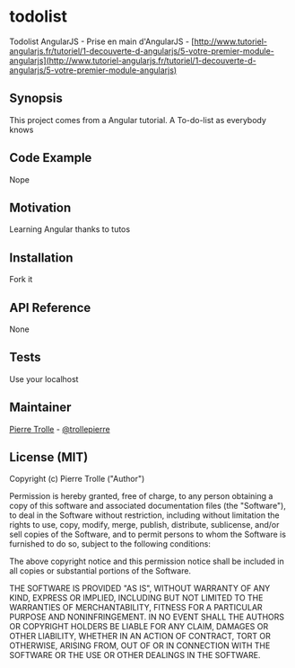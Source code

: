 # todolist
Todolist AngularJS - Prise en main d'AngularJS - [http://www.tutoriel-angularjs.fr/tutoriel/1-decouverte-d-angularjs/5-votre-premier-module-angularjs](http://www.tutoriel-angularjs.fr/tutoriel/1-decouverte-d-angularjs/5-votre-premier-module-angularjs)


## Synopsis

This project comes from a Angular tutorial. A To-do-list as everybody knows


## Code Example

Nope

## Motivation

Learning Angular thanks to tutos

## Installation

Fork it

## API Reference

None

## Tests

Use your localhost

## Maintainer

[Pierre Trolle](https://github.com/trollepierre) - [@trollepierre](https://twitter.com/PierreTrolle)

## License (MIT)

Copyright (c) Pierre Trolle ("Author")

Permission is hereby granted, free of charge, to any person obtaining a copy of this software and associated documentation files (the "Software"), to deal in the Software without restriction, including without limitation the rights to use, copy, modify, merge, publish, distribute, sublicense, and/or sell copies of the Software, and to permit persons to whom the Software is furnished to do so, subject to the following conditions:

The above copyright notice and this permission notice shall be included in all copies or substantial portions of the Software.

THE SOFTWARE IS PROVIDED "AS IS", WITHOUT WARRANTY OF ANY KIND, EXPRESS OR IMPLIED, INCLUDING BUT NOT LIMITED TO THE WARRANTIES OF MERCHANTABILITY, FITNESS FOR A PARTICULAR PURPOSE AND NONINFRINGEMENT. IN NO EVENT SHALL THE AUTHORS OR COPYRIGHT HOLDERS BE LIABLE FOR ANY CLAIM, DAMAGES OR OTHER LIABILITY, WHETHER IN AN ACTION OF CONTRACT, TORT OR OTHERWISE, ARISING FROM, OUT OF OR IN CONNECTION WITH THE SOFTWARE OR THE USE OR OTHER DEALINGS IN THE SOFTWARE.
